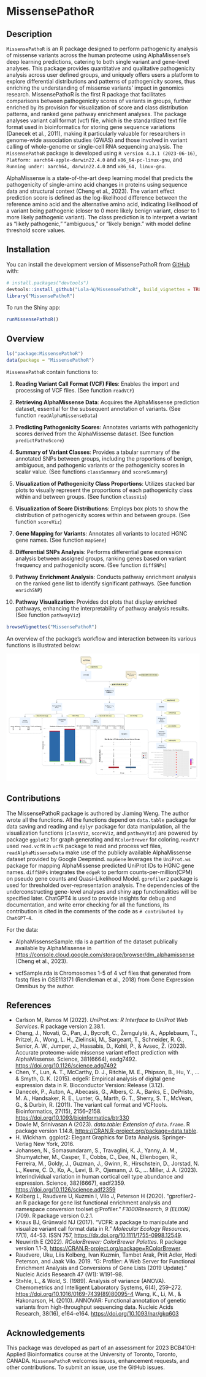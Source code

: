 
<!-- README.md is generated from README.Rmd. Please edit that file -->

# MissensePathoR

<!-- badges: start -->
<!-- badges: end -->

## Description

`MissensePathoR` is an R package designed to perform pathogenicity
analysis of missense variants across the human proteome using
AlphaMissense’s deep learning predictions, catering to both single
variant and gene-level analyses. This package provides quantitative and
qualitative pathogenicity analysis across user defined groups, and
uniquely offers users a platform to explore differential distributions
and patterns of pathogenicity scores, thus enriching the understanding
of missense variants’ impact in genomics research. MissensePathoR is the
first R package that facilitates comparisons between pathogenicity
scores of variants in groups, further enriched by its provision for
visualization of score and class distribution patterns, and ranked gene
pathway enrichment analyses. The package analyses variant call format
(vcf) file, which is the standardized text file format used in
bioinformatics for storing gene sequence variations (Danecek et al.,
2011), making it particularly valuable for researchers in genome-wide
association studies (GWAS) and those involved in variant calling of
whole-genome or single-cell RNA sequencing analysis. The
`MissensePathoR` package is developed using
`R version 4.3.1 (2023-06-16)`, `Platform: aarch64-apple-darwin22.4.0`
and `x86_64-pc-linux-gnu`, and `Running under: aarch64, darwin22.4.0`
and `x86_64, linux-gnu`.

AlphaMissense is a state-of-the-art deep learning model that predicts
the pathogenicity of single-amino acid changes in proteins using
sequence data and structural context (Cheng et al., 2023). The variant
effect prediction score is defined as the log-likelihood difference
between the reference amino acid and the alternative amino acid,
indicating likelihood of a variant being pathogenic (closer to 0 more
likely benign variant, closer to 1 more likely pathogenic variant). The
class prediction is to interpret a variant as “likely pathogenic,”
“ambiguous,” or “likely benign.” with model define threshold score
values.

## Installation

You can install the development version of MissensePathoR from
[GitHub](https://github.com/) with:

``` r
# install.packages("devtools")
devtools::install_github("Lola-W/MissensePathoR", build_vignettes = TRUE)
library("MissensePathoR")
```

To run the Shiny app:

``` r
runMissensePathoR()
```

## Overview

``` r
ls("package:MissensePathoR")
data(package = "MissensePathoR")
```

`MissensePathoR` contain functions to:

1.  **Reading Variant Call Format (VCF) Files**: Enables the import and
    processing of VCF files. (See function `readVCF`)

2.  **Retrieving AlphaMissense Data**: Acquires the AlphaMissense
    prediction dataset, essential for the subsequent annotation of
    variants. (See function `readAlphaMissenseData`)

3.  **Predicting Pathogenicity Scores**: Annotates variants with
    pathogenicity scores derived from the AlphaMissense dataset. (See
    function `predictPathoScore`)

4.  **Summary of Variant Classes**: Provides a tabular summary of the
    annotated SNPs between groups, including the proportions of benign,
    ambiguous, and pathogenic variants or the pathogenicity scores in
    scalar value. (See functions `classSummary` and `scoreSummary`)

5.  **Visualization of Pathogenicity Class Proportions**: Utilizes
    stacked bar plots to visually represent the proportions of each
    pathogenicity class within and between groups. (See function
    `classVis`)

6.  **Visualization of Score Distributions**: Employs box plots to show
    the distribution of pathogenicity scores within and between groups.
    (See function `scoreViz`)

7.  **Gene Mapping for Variants**: Annotates all variants to located
    HGNC gene names. (See function `mapGene`)

8.  **Differential SNPs Analysis**: Performs differential gene
    expression analysis between assigned groups, ranking genes based on
    variant frequency and pathogenicity score. (See function `diffSNPs`)

9.  **Pathway Enrichment Analysis**: Conducts pathway enrichment
    analysis on the ranked gene list to identify significant pathways.
    (See function `enrichSNP`)

10. **Pathway Visualization**: Provides dot plots that display enriched
    pathways, enhancing the interpretability of pathway analysis
    results. (See function `pathwayViz`)

``` r
browseVignettes("MissensePathoR")
```

An overview of the package’s workflow and interaction between its
various functions is illustrated below:

![](./inst/extdata/Overview_flowchart.png)

## Contributions

The MissensePathoR package is authored by Jiaming Weng. The author wrote
all the functions. All the functions depend on `data.table` package for
data saving and reading and `dplyr` package for data manipulation, all
the visualization functions (`classViz`, `scoreViz`, and `pathwayViz`)
are powered by package `ggplot2` for graph generating and `RColorBrewer`
for coloring.`readVCF` used `read.vcfR` in `vcfR` package to read and
process vcf files, `readAlphaMissenseData` make use of the publicly
available AlphaMissense dataset provided by Google Deepmind. `mapGene`
leverages the `UniProt.ws` package for mapping AlphaMissense predicted
UniProt IDs to HGNC gene names. `diffSNPs` integrates the `edgeR` to
perform counts-per-million(CPM) on pseudo gene counts and
Quasi-Likelihood Model. `gprofiler2` package is used for thresholded
over-representation analysis. The dependencies of the underconstructing
gene-level analyses and shiny app functionalities will be specified
later. ChatGPT4 is used to provide insights for debug and documentation,
and write error checking for all the functions, its contribution is
cited in the comments of the code as `# contributed by ChatGPT-4`.

For the data:

- AlphaMissenseSample.rda is a partition of the dataset publically
  available by AlphaMissense in
  <https://console.cloud.google.com/storage/browser/dm_alphamissense>
  (Cheng et al., 2023).

- vcfSample.rda is Chromosomes 1-5 of 4 vcf files that generated from
  fastq files in GSE113171 (Rendleman et al., 2018) from Gene Expression
  Omnibus by the author.

## References

- Carlson M, Ramos M (2022). *UniProt.ws: R Interface to UniProt Web
  Services*. R package version 2.38.1.
- Cheng, J., Novati, G., Pan, J., Bycroft, C., Žemgulytė, A., Applebaum,
  T., Pritzel, A., Wong, L. H., Zielinski, M., Sargeant, T.,
  Schneider, R. G., Senior, A. W., Jumper, J., Hassabis, D., Kohli, P.,
  & Avsec, Ž. (2023). Accurate proteome-wide missense variant effect
  prediction with AlphaMissense. Science, 381(6664), eadg7492.
  <https://doi.org/10.1126/science.adg7492>
- Chen, Y., Lun, A. T., McCarthy, D. J., Ritchie, M. E., Phipson, B.,
  Hu, Y., … & Smyth, G. K. (2015). edgeR: Empirical analysis of digital
  gene expression data in R. Bioconductor Version: Release (3.12).
- Danecek, P., Auton, A., Abecasis, G., Albers, C. A., Banks, E.,
  DePristo, M. A., Handsaker, R. E., Lunter, G., Marth, G. T.,
  Sherry, S. T., McVean, G., & Durbin, R. (2011). The variant call
  format and VCFtools. Bioinformatics, 27(15), 2156–2158.
  <https://doi.org/10.1093/bioinformatics/btr330>
- Dowle M, Srinivasan A (2023). *data.table: Extension of `data.frame`*.
  R package version 1.14.8,
  <https://CRAN.R-project.org/package=data.table>.
- H. Wickham. ggplot2: Elegant Graphics for Data Analysis.
  Springer-Verlag New York, 2016.
- Johansen, N., Somasundaram, S., Travaglini, K. J., Yanny, A. M.,
  Shumyatcher, M., Casper, T., Cobbs, C., Dee, N., Ellenbogen, R.,
  Ferreira, M., Goldy, J., Guzman, J., Gwinn, R., Hirschstein, D.,
  Jorstad, N. L., Keene, C. D., Ko, A., Levi, B. P., Ojemann, J. G., …
  Miller, J. A. (2023). Interindividual variation in human cortical cell
  type abundance and expression. Science, 382(6667), eadf2359.
  <https://doi.org/10.1126/science.adf2359>
- Kolberg L, Raudvere U, Kuzmin I, Vilo J, Peterson H (2020).
  “gprofiler2- an R package for gene list functional enrichment analysis
  and namespace conversion toolset g:Profiler.” *F1000Research*, *9
  (ELIXIR)*(709). R package version 0.2.1.
- Knaus BJ, Grünwald NJ (2017). “VCFR: a package to manipulate and
  visualize variant call format data in R.” *Molecular Ecology
  Resources*, *17*(1), 44-53. ISSN 757,
  <https://dx.doi.org/10.1111/1755-0998.12549>.
- Neuwirth E (2022). *RColorBrewer: ColorBrewer Palettes*. R package
  version 1.1-3, <https://CRAN.R-project.org/package=RColorBrewer>.
- Raudvere, Uku, Liis Kolberg, Ivan Kuzmin, Tambet Arak, Priit Adler,
  Hedi Peterson, and Jaak Vilo. 2019. “G: Profiler: A Web Server for
  Functional Enrichment Analysis and Conversions of Gene Lists (2019
  Update).” Nucleic Acids Research 47 (W1): W191–98.
- St»hle, L., & Wold, S. (1989). Analysis of variance (ANOVA).
  Chemometrics and Intelligent Laboratory Systems, 6(4), 259–272.
  <https://doi.org/10.1016/0169-7439(89)80095-4> Wang, K., Li, M., &
  Hakonarson, H. (2010). ANNOVAR: Functional annotation of genetic
  variants from high-throughput sequencing data. Nucleic Acids Research,
  38(16), e164–e164. <https://doi.org/10.1093/nar/gkq603>

## Acknowledgements

This package was developed as part of an assessment for 2023 BCB410H:
Applied Bioinformatics course at the University of Toronto, Toronto,
CANADA. `MissensePathoR` welcomes issues, enhancement requests, and
other contributions. To submit an issue, use the GitHub issues.
